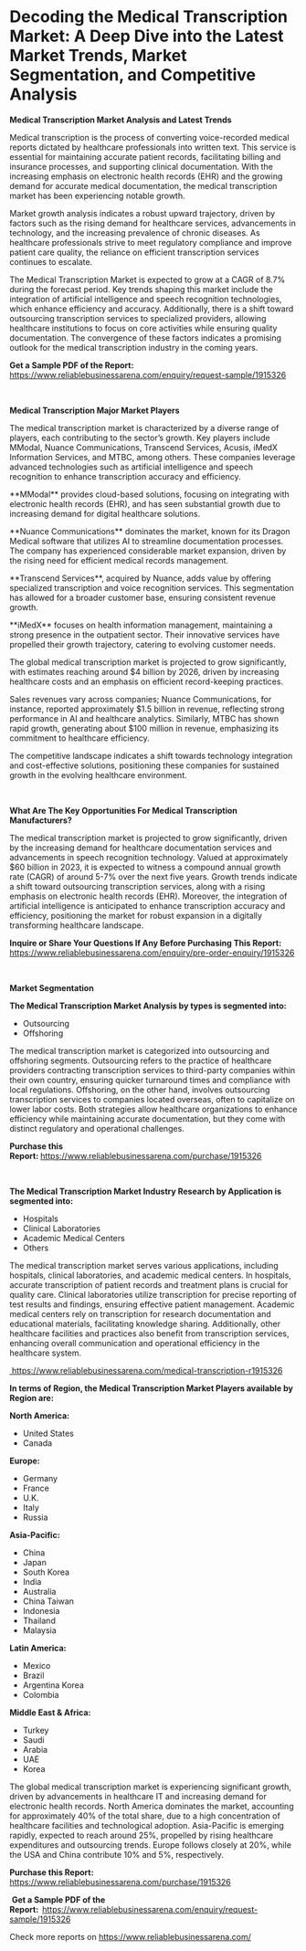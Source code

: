 <p><h1>Decoding the Medical Transcription Market: A Deep Dive into the Latest Market Trends, Market Segmentation, and Competitive Analysis</h1></p><p><strong>Medical Transcription Market Analysis and Latest Trends</strong></p>
<p><p>Medical transcription is the process of converting voice-recorded medical reports dictated by healthcare professionals into written text. This service is essential for maintaining accurate patient records, facilitating billing and insurance processes, and supporting clinical documentation. With the increasing emphasis on electronic health records (EHR) and the growing demand for accurate medical documentation, the medical transcription market has been experiencing notable growth.</p><p>Market growth analysis indicates a robust upward trajectory, driven by factors such as the rising demand for healthcare services, advancements in technology, and the increasing prevalence of chronic diseases. As healthcare professionals strive to meet regulatory compliance and improve patient care quality, the reliance on efficient transcription services continues to escalate.</p><p>The Medical Transcription Market is expected to grow at a CAGR of 8.7% during the forecast period. Key trends shaping this market include the integration of artificial intelligence and speech recognition technologies, which enhance efficiency and accuracy. Additionally, there is a shift toward outsourcing transcription services to specialized providers, allowing healthcare institutions to focus on core activities while ensuring quality documentation. The convergence of these factors indicates a promising outlook for the medical transcription industry in the coming years.</p></p>
<p><strong>Get a Sample PDF of the Report:&nbsp;</strong> <a href="https://www.reliablebusinessarena.com/enquiry/request-sample/1915326?utm_campaign=2300&utm_medium=2&utm_source=Github&utm_content=ia&utm_term=03032025&utm_id=medical-transcription">https://www.reliablebusinessarena.com/enquiry/request-sample/1915326</a></p>
<p>&nbsp;</p>
<p><strong>Medical Transcription Major Market Players</strong></p>
<p><p>The medical transcription market is characterized by a diverse range of players, each contributing to the sector’s growth. Key players include MModal, Nuance Communications, Transcend Services, Acusis, iMedX Information Services, and MTBC, among others. These companies leverage advanced technologies such as artificial intelligence and speech recognition to enhance transcription accuracy and efficiency.</p><p>**MModal** provides cloud-based solutions, focusing on integrating with electronic health records (EHR), and has seen substantial growth due to increasing demand for digital healthcare solutions.</p><p>**Nuance Communications** dominates the market, known for its Dragon Medical software that utilizes AI to streamline documentation processes. The company has experienced considerable market expansion, driven by the rising need for efficient medical records management.</p><p>**Transcend Services**, acquired by Nuance, adds value by offering specialized transcription and voice recognition services. This segmentation has allowed for a broader customer base, ensuring consistent revenue growth.</p><p>**iMedX** focuses on health information management, maintaining a strong presence in the outpatient sector. Their innovative services have propelled their growth trajectory, catering to evolving customer needs.</p><p>The global medical transcription market is projected to grow significantly, with estimates reaching around $4 billion by 2026, driven by increasing healthcare costs and an emphasis on efficient record-keeping practices.</p><p>Sales revenues vary across companies; Nuance Communications, for instance, reported approximately $1.5 billion in revenue, reflecting strong performance in AI and healthcare analytics. Similarly, MTBC has shown rapid growth, generating about $100 million in revenue, emphasizing its commitment to healthcare efficiency.</p><p>The competitive landscape indicates a shift towards technology integration and cost-effective solutions, positioning these companies for sustained growth in the evolving healthcare environment.</p></p>
<p>&nbsp;</p>
<p><strong>What Are The Key Opportunities For Medical Transcription Manufacturers?</strong></p>
<p><p>The medical transcription market is projected to grow significantly, driven by the increasing demand for healthcare documentation services and advancements in speech recognition technology. Valued at approximately $60 billion in 2023, it is expected to witness a compound annual growth rate (CAGR) of around 5-7% over the next five years. Growth trends indicate a shift toward outsourcing transcription services, along with a rising emphasis on electronic health records (EHR). Moreover, the integration of artificial intelligence is anticipated to enhance transcription accuracy and efficiency, positioning the market for robust expansion in a digitally transforming healthcare landscape.</p></p>
<p><strong>Inquire or Share Your Questions If Any Before Purchasing This Report:</strong> <a href="https://www.reliablebusinessarena.com/enquiry/pre-order-enquiry/1915326?utm_campaign=2300&utm_medium=2&utm_source=Github&utm_content=ia&utm_term=03032025&utm_id=medical-transcription">https://www.reliablebusinessarena.com/enquiry/pre-order-enquiry/1915326</a></p>
<p>&nbsp;</p>
<p><strong>Market Segmentation</strong></p>
<p><strong>The Medical Transcription Market Analysis by types is segmented into:</strong></p>
<p><ul><li>Outsourcing</li><li>Offshoring</li></ul></p>
<p><p>The medical transcription market is categorized into outsourcing and offshoring segments. Outsourcing refers to the practice of healthcare providers contracting transcription services to third-party companies within their own country, ensuring quicker turnaround times and compliance with local regulations. Offshoring, on the other hand, involves outsourcing transcription services to companies located overseas, often to capitalize on lower labor costs. Both strategies allow healthcare organizations to enhance efficiency while maintaining accurate documentation, but they come with distinct regulatory and operational challenges.</p></p>
<p><strong>Purchase this Report:&nbsp;</strong><a href="https://www.reliablebusinessarena.com/purchase/1915326?utm_campaign=2300&utm_medium=2&utm_source=Github&utm_content=ia&utm_term=03032025&utm_id=medical-transcription">https://www.reliablebusinessarena.com/purchase/1915326</a></p>
<p>&nbsp;</p>
<p><strong>The Medical Transcription Market Industry Research by Application is segmented into:</strong></p>
<p><ul><li>Hospitals</li><li>Clinical Laboratories</li><li>Academic Medical Centers</li><li>Others</li></ul></p>
<p><p>The medical transcription market serves various applications, including hospitals, clinical laboratories, and academic medical centers. In hospitals, accurate transcription of patient records and treatment plans is crucial for quality care. Clinical laboratories utilize transcription for precise reporting of test results and findings, ensuring effective patient management. Academic medical centers rely on transcription for research documentation and educational materials, facilitating knowledge sharing. Additionally, other healthcare facilities and practices also benefit from transcription services, enhancing overall communication and operational efficiency in the healthcare system.</p></p>
<p><a href="https://www.reliablebusinessarena.com/medical-transcription-r1915326?utm_campaign=2300&utm_medium=2&utm_source=Github&utm_content=ia&utm_term=03032025&utm_id=medical-transcription">&nbsp;https://www.reliablebusinessarena.com/medical-transcription-r1915326</a></p>
<p><strong>In terms of Region, the Medical Transcription Market Players available by Region are:</strong></p>
<p>
    <p> <strong> North America: </strong>
        <ul>
            <li>United States</li>
            <li>Canada</li>
        </ul>
        </p> 
    <p> <strong> Europe: </strong>
        <ul>
            <li>Germany</li>
            <li>France</li>
            <li>U.K.</li>
            <li>Italy</li>
            <li>Russia</li>
        </ul>
        </p> 
    <p> <strong> Asia-Pacific: </strong>
        <ul>
            <li>China</li>
            <li>Japan</li>
            <li>South Korea</li>
            <li>India</li>
            <li>Australia</li>
            <li>China Taiwan</li>
            <li>Indonesia</li>
            <li>Thailand</li>
            <li>Malaysia</li>
        </ul>
        </p> 
    <p> <strong> Latin America: </strong>
        <ul>
            <li>Mexico</li>
            <li>Brazil</li>
            <li>Argentina Korea</li>
            <li>Colombia</li>
        </ul>
        </p> 
    <p> <strong> Middle East & Africa: </strong>
        <ul>
            <li>Turkey</li>
            <li>Saudi</li>
            <li>Arabia</li>
            <li>UAE</li>
            <li>Korea</li>
        </ul>
    </p>
    </p>
<p><p>The global medical transcription market is experiencing significant growth, driven by advancements in healthcare IT and increasing demand for electronic health records. North America dominates the market, accounting for approximately 40% of the total share, due to a high concentration of healthcare facilities and technological adoption. Asia-Pacific is emerging rapidly, expected to reach around 25%, propelled by rising healthcare expenditures and outsourcing trends. Europe follows closely at 20%, while the USA and China contribute 10% and 5%, respectively.</p></p>
<p><strong>Purchase this Report: </strong><a href="https://www.reliablebusinessarena.com/purchase/1915326?utm_campaign=2300&utm_medium=2&utm_source=Github&utm_content=ia&utm_term=03032025&utm_id=medical-transcription">https://www.reliablebusinessarena.com/purchase/1915326</a></p>
<p>&nbsp;<strong>Get a Sample PDF of the Report:&nbsp;&nbsp;</strong><a href="https://www.reliablebusinessarena.com/enquiry/request-sample/1915326?utm_campaign=2300&utm_medium=2&utm_source=Github&utm_content=ia&utm_term=03032025&utm_id=medical-transcription">https://www.reliablebusinessarena.com/enquiry/request-sample/1915326</a></p>
<p><strong></strong></p>
<p>Check more reports on <a href="https://www.reliablebusinessarena.com/?utm_campaign=2300&utm_medium=2&utm_source=Github&utm_content=ia&utm_term=03032025&utm_id=medical-transcription">https://www.reliablebusinessarena.com/</a></p>